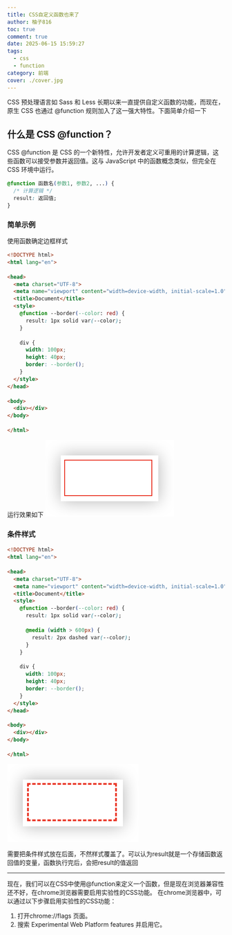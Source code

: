 ```yaml
---
title: CSS自定义函数也来了
author: 柚子816
toc: true
comment: true
date: 2025-06-15 15:59:27
tags:
  - css
  - function
category: 前端
cover: ./cover.jpg
---
```


CSS 预处理语言如 Sass 和 Less 长期以来一直提供自定义函数的功能，而现在，原生 CSS 也通过 @function 规则加入了这一强大特性。下面简单介绍一下


## 什么是 CSS @function？
CSS @function 是 CSS 的一个新特性，允许开发者定义可重用的计算逻辑，这些函数可以接受参数并返回值。这与 JavaScript 中的函数概念类似，但完全在 CSS 环境中运行。

```css
@function 函数名(参数1, 参数2, ...) {
  /* 计算逻辑 */
  result: 返回值; 
}
```

### 简单示例

使用函数确定边框样式
```html
<!DOCTYPE html>
<html lang="en">

<head>
  <meta charset="UTF-8">
  <meta name="viewport" content="width=device-width, initial-scale=1.0">
  <title>Document</title>
  <style>
    @function --border(--color: red) {
      result: 1px solid var(--color);
    }

    div {
      width: 100px;
      height: 40px;
      border: --border();
    }
  </style>
</head>

<body>
  <div></div>
</body>

</html>
```

运行效果如下
![](./border.png)

### 条件样式

```html
<!DOCTYPE html>
<html lang="en">

<head>
  <meta charset="UTF-8">
  <meta name="viewport" content="width=device-width, initial-scale=1.0">
  <title>Document</title>
  <style>
    @function --border(--color: red) {
      result: 1px solid var(--color);

      @media (width > 600px) {
        result: 2px dashed var(--color);
      }
    }

    div {
      width: 100px;
      height: 40px;
      border: --border();
    }
  </style>
</head>

<body>
  <div></div>
</body>

</html>
```

![](./dashed.png)

需要把条件样式放在后面，不然样式覆盖了。可以认为result就是一个存储函数返回值的变量，函数执行完后，会把result的值返回

----

现在，我们可以在CSS中使用@function来定义一个函数，但是现在浏览器兼容性还不好，在chrome浏览器需要启用实验性的CSS功能。
在chrome浏览器中，可以通过以下步骤启用实验性的CSS功能：
1. 打开chrome://flags 页面。
2. 搜索 Experimental Web Platform features 并启用它。
